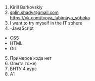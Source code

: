 1. Kirill Barkovskiy
2. splin.shady@gmail.com  
https://vk.com/tvoya_lubimaya_sobaka
3. I want to try myself in the IT sphere
4. -JavaScript
- CSS
- HTML 
- GIT
5. Примеров кода нет
6. Опыта тоже)
7. БНТУ 4 курс
8. А1
